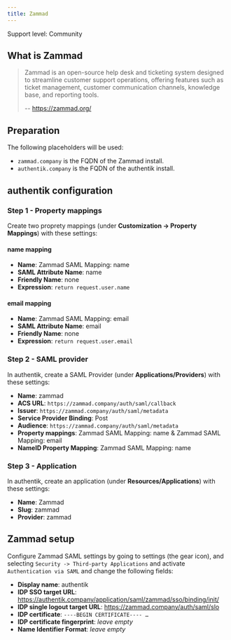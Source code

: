 ```yaml
---
title: Zammad
---
```


<span class="badge badge--secondary">Support level: Community</span>

## What is Zammad

> Zammad is an open-source help desk and ticketing system designed to streamline customer support operations, offering features such as ticket management, customer communication channels, knowledge base, and reporting tools.
>
> -- https://zammad.org/

## Preparation

The following placeholders will be used:

-   `zammad.company` is the FQDN of the Zammad install.
-   `authentik.company` is the FQDN of the authentik install.

## authentik configuration

### Step 1 - Property mappings

Create two proprety mappings (under **Customization -> Property Mappings**) with these settings:

#### name mapping

-   **Name**: Zammad SAML Mapping: name
-   **SAML Attribute Name**: name
-   **Friendly Name**: none
-   **Expression**: `return request.user.name`

#### email mapping

-   **Name**: Zammad SAML Mapping: email
-   **SAML Attribute Name**: email
-   **Friendly Name**: none
-   **Expression**: `return request.user.email`

### Step 2 - SAML provider

In authentik, create a SAML Provider (under **Applications/Providers**) with these settings:

-   **Name**: zammad
-   **ACS URL**: `https://zammad.company/auth/saml/callback`
-   **Issuer**: `https://zammad.company/auth/saml/metadata`
-   **Service Provider Binding**: Post
-   **Audience**: `https://zammad.company/auth/saml/metadata`
-   **Property mappings**: Zammad SAML Mapping: name & Zammad SAML Mapping: email
-   **NameID Property Mapping**: Zammad SAML Mapping: name

### Step 3 - Application

In authentik, create an application (under **Resources/Applications**) with these settings:

-   **Name**: Zammad
-   **Slug**: zammad
-   **Provider**: zammad

## Zammad setup

Configure Zammad SAML settings by going to settings (the gear icon), and selecting `Security -> Third-party Applications` and activate `Authentication via SAML` and change the following fields:

-   **Display name**: authentik
-   **IDP SSO target URL**: https://authentik.company/application/saml/zammad/sso/binding/init/
-   **IDP single logout target URL**: https://zammad.company/auth/saml/slo
-   **IDP certificate**: `----BEGIN CERTIFICATE---- …`
-   **IDP certificate fingerprint**: *leave empty*
-   **Name Identifier Format**: *leave empty*
